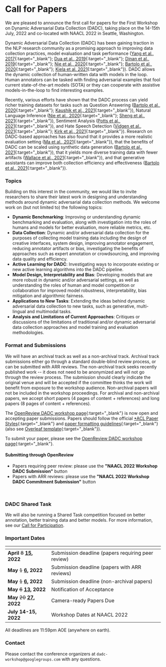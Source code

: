 # Call for Papers

We are pleased to announce the first call for papers for the First Workshop on Dynamic Adversarial Data Collection (DADC), taking place on the 14-15th July, 2022 and co-located with NAACL 2022 in Seattle, Washington.

Dynamic Adversarial Data Collection (DADC) has been gaining traction in the NLP research community as a promising approach to improving data collection practices, model evaluation and task performance ([Yang et al., 2017](https://arxiv.org/abs/1711.07950){:target="_blank"}; [Dua et al., 2019](https://aclanthology.org/N19-1246.pdf){:target="_blank"}; [Dinan et al., 2019](https://aclanthology.org/D19-1461.pdf){:target="_blank"}; [Nie et al., 2020](https://arxiv.org/abs/1910.14599){:target="_blank"}; [Bartolo et al., 2020](https://arxiv.org/abs/2002.00293){:target="_blank"}; [Kiela et al. 2021](https://arxiv.org/abs/2104.14337){:target="_blank"}). 
DADC allows the dynamic collection of human-written data with models in the loop. Human annotators can be tasked with finding adversarial examples that fool current state-of-the-art models (SOTA) or they can cooperate with assistive models-in-the-loop to find interesting examples.

Recently, various efforts have shown that the DADC process can yield richer training datasets for tasks such as Question Answering ([Bartolo et al., 2020](https://arxiv.org/abs/2002.00293){:target="_blank"}; [Kaushik et al., 2021](https://aclanthology.org/2021.acl-long.517/){:target="_blank"}), Natural Language Inference ([Nie et al., 2020](https://arxiv.org/abs/1910.14599){:target="_blank"}; [Sheng et al., 2021](https://arxiv.org/abs/2106.02280){:target="_blank"}), Sentiment Analysis ([Potts et al., 2021](https://arxiv.org/abs/2012.15349){:target="_blank"}), and Hate Speech Detection ([Vidgen et al., 2021](https://aclanthology.org/2021.acl-long.132/){:target="_blank"}; [Kirk et al., 2021](https://arxiv.org/abs/2108.05921){:target="_blank"}). 
Research on DADC-based approaches has also found that it provides a more realistic evaluation setting ([Ma et al., 2021](https://arxiv.org/abs/2106.06052){:target="_blank"}), that the benefits of DADC can be scaled using synthetic data generation ([Bartolo et al., 2021](https://arxiv.org/abs/2104.08678){:target="_blank"}), that it yields more diverse training data with fewer artifacts ([Wallace et al., 2021](https://arxiv.org/abs/2110.08514){:target="_blank"}), and that generative assistants can improve both collection efficiency and effectiveness ([Bartolo et al., 2021](https://arxiv.org/abs/2112.09062){:target="_blank"}).

### Topics  

Building on this interest in the community, we would like to invite researchers to share their latest work in designing and understanding methods around dynamic adversarial data collection methods. We welcome work on (but not limited to) the following topics:

* **Dynamic Benchmarking**: Improving or understanding dynamic benchmarking and evaluation, along with investigation into the roles of humans and models for better evaluation, more reliable metrics, etc.
* **Data Collection**: Dynamic and/or adversarial data collection for the purposes of collecting model training data including the design of creative interfaces, system design, improving annotator engagement, reducing annotator artifacts or bias, investigating the benefits of approaches such as expert annotation or crowdsourcing, and improving data quality and efficiency.
* **Active Learning for DADC**: Investigating ways to incorporate existing or new active learning algorithms into the DADC pipeline.
* **Model Design, Interpretability and Bias**: Developing models that are more robust in dynamic and/or adversarial settings, as well as understanding the roles of human and model competition or collaboration for improved model robustness, interpretability, bias mitigation and algorithmic fairness.
* **Applications to New Tasks**: Extending the ideas behind dynamic adversarial data collection to new tasks, such as generative, multi-lingual and multimodal tasks. 
* **Analysis and Limitations of Current Approaches**: Critiques or discussions of the limitations of traditional and/or dynamic adversarial data collection approaches and model training and evaluation methodologies.


### Format and Submissions

We will have an archival track as well as a non-archival track. Archival track submissions either go through a standard double-blind review process, or can be submitted with ARR reviews. The non-archival track seeks recently published work -- it does not need to be anonymized and will not go through the review process. The submission should clearly indicate the original venue and will be accepted if the committee thinks the work will benefit from exposure to the workshop audience. Non-archival papers will not be included in the workshop proceedings. For archival and non-archival papers, we accept short papers (4 pages of content + references) and long papers (8 pages of content + references).

The [OpenReview DADC workshop page](https://openreview.net/group?id=aclweb.org/NAACL/2022/Workshop/DADC){:target="_blank"} is now open and accepting paper submissions.
Papers should follow the official [*ACL Paper Styles](https://github.com/acl-org/acl-style-files){:target="_blank"} and [paper formatting guidelines](https://acl-org.github.io/ACLPUB/formatting.html#paper-format){:target="_blank"} (also see [Overleaf template](https://www.overleaf.com/read/crtcwgxzjskr){:target="_blank"}).

To submit your paper, please see the [OpenReview DADC workshop page](https://openreview.net/group?id=aclweb.org/NAACL/2022/Workshop/DADC){:target="_blank"}.

#### Submitting through OpenReview
* Papers requiring peer review: please use the **"NAACL 2022 Workshop DADC Submission"** button
* Papers with ARR reviews: please use the **"NAACL 2022 Workshop DADC Commitment Submission"** button
<br />

### DADC Shared Task

We will also be running a Shared Task competition focused on better annotation, better training data and better models. For more information, see our [Call for Participation](/shared-task.html).


### Important Dates

| <!-- -->                                            | <!-- -->                                             |
|:----------------------------------------------------|:-----------------------------------------------------|
| **April** <del>8</del> **<ins>15</ins>, 2022**      | Submission deadline (papers requiring peer review)     |
| **May** <del>1</del> **<ins>6</ins>, 2022**         | Submission deadline (papers with ARR reviews)          |
| **May** <del>1</del> **<ins>6</ins>, 2022**         | Submission deadline (non-archival papers)              |
| **May** <del>6</del> **<ins>13</ins>, 2022**        | Notification of Acceptance                             |
| **May** <del>20</del> **<ins>27</ins>, 2022**       | Camera-ready Papers Due                                |
| **July 14-15, 2022**                                | Workshop Dates at NAACL 2022                           |

All deadlines are 11:59pm AOE (anywhere on earth).

### Contact

Please contact the conference organizers at `dadc-workshop@googlegroups.com` with any questions.
